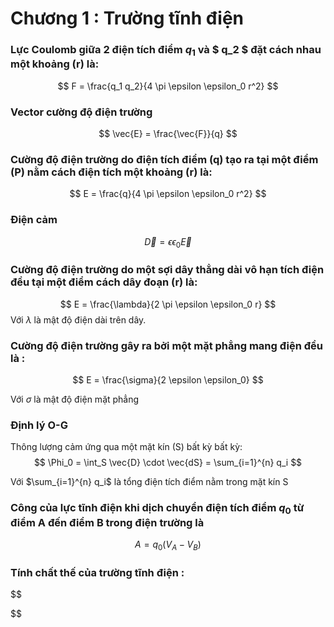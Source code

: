 # Chương 1 : Trường tĩnh điện
### Lực Coulomb giữa 2 điện tích điểm $q_1$ và $ q_2 $ đặt cách nhau một khoảng \(r\) là:

$$
F = \frac{q_1 q_2}{4 \pi \epsilon \epsilon_0 r^2}
$$

### Vector cường độ điện trường

$$
\vec{E} = \frac{\vec{F}}{q}
$$

### Cường độ điện trường do điện tích điểm \(q\) tạo ra tại một điểm \(P\) nằm cách điện tích một khoảng \(r\) là:

$$
E = \frac{q}{4 \pi \epsilon \epsilon_0 r^2}
$$

### Điện cảm
$$
\vec{D} = \epsilon \epsilon_0 \vec{E}
$$

### Cường độ điện trường do một sợi dây thẳng dài vô hạn tích điện đều tại một điểm cách dây đoạn \(r\) là:
$$
E = \frac{\lambda}{2 \pi \epsilon \epsilon_0 r}
$$
Với $\lambda$ là mật độ điện dài trên dây.

### Cường độ điện trường gây ra bởi một mặt phẳng mang điện đều là :
$$
E = \frac{\sigma}{2 \epsilon \epsilon_0}
$$

Với $\sigma$ là mật độ điện mặt phẳng

### Định lý O-G
Thông lượng cảm ứng qua một mặt kín (S) bất kỳ bất kỳ:
$$
\Phi_0 = \int_S \vec{D} \cdot \vec{dS} = \sum_{i=1}^{n} q_i
$$

Với $\sum_{i=1}^{n} q_i$ là tổng điện tích điểm nằm trong mặt kín S

### Công của lực tĩnh điện khi dịch chuyển điện tích điểm $q_0$ từ điểm A đến điểm B trong điện trường là 
$$
A = q_0 (V_A - V_B)
$$

### Tính chất thế của trường tĩnh điện :
$$

$$
